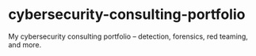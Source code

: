 # cybersecurity-consulting-portfolio
My cybersecurity consulting portfolio – detection, forensics, red teaming, and more.
